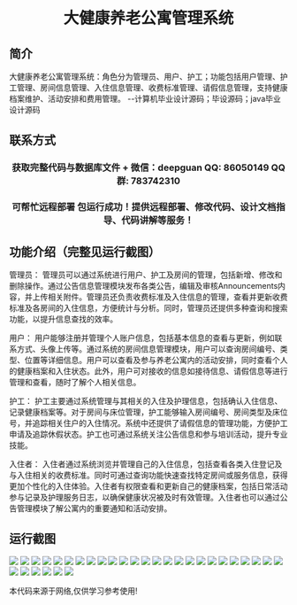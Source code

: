 <p><h1 align="center">大健康养老公寓管理系统</h1></p>

## 简介
大健康养老公寓管理系统：角色分为管理员、用户、护工；功能包括用户管理、护工管理、房间信息管理、入住信息管理、收费标准管理、请假信息管理，支持健康档案维护、活动安排和费用管理。    --计算机毕业设计源码；毕设源码；java毕业设计源码


## 联系方式
<p><h3 align="center">获取完整代码与数据库文件 + 微信：deepguan QQ: 86050149 QQ群: 783742310</h3></p>
<p><h3 align="center">可帮忙远程部署 包运行成功！提供远程部署、修改代码、设计文档指导、代码讲解等服务！</h3></p>

## 功能介绍（完整见运行截图）
管理员： 管理员可以通过系统进行用户、护工及房间的管理，包括新增、修改和删除操作。通过公告信息管理模块发布各类公告，编辑及审核Announcements内容，并上传相关附件。管理员还负责收费标准及入住信息的管理，查看并更新收费标准及各房间的入住信息，方便统计与分析。同时，管理员还提供多种查询和搜索功能，以提升信息查找的效率。

用户： 用户能够注册并管理个人账户信息，包括基本信息的查看与更新，例如联系方式、头像上传等。通过系统的房间信息管理模块，用户可以查询房间编号、类型、位置等详细信息。用户可以查看及参与养老公寓内的活动安排，同时查看个人的健康档案和入住状态。此外，用户可对接收的信息如接待信息、请假信息等进行管理和查看，随时了解个人相关信息。

护工： 护工主要通过系统管理与其相关的入住及护理信息，包括确认入住信息、记录健康档案等。对于房间与床位管理，护工能够输入房间编号、房间类型及床位号，并追踪相关住户的入住情况。系统中还提供了请假信息的管理功能，方便护工申请及追踪休假状态。护工也可通过系统关注公告信息和参与培训活动，提升专业技能。

入住者： 入住者通过系统浏览并管理自己的入住信息，包括查看各类入住登记及与入住相关的收费标准。同时可通过查询功能快速查找特定房间或服务信息，获得更加个性化的入住体验。入住者有权限查看和更新自己的健康档案，包括日常活动参与记录及护理服务日志，以确保健康状况被及时有效管理。入住者也可以通过公告管理模块了解公寓内的重要通知和活动安排。


## 运行截图
![](img/001.jpg)
![](img/002.jpg)
![](img/003.jpg)
![](img/004.jpg)
![](img/005.jpg)
![](img/006.jpg)
![](img/007.jpg)
![](img/008.jpg)
![](img/009.jpg)
![](img/010.jpg)
![](img/011.jpg)
![](img/012.jpg)
![](img/013.jpg)
![](img/014.jpg)
![](img/015.jpg)
![](img/016.jpg)
![](img/017.jpg)
![](img/018.jpg)
![](img/019.jpg)
![](img/020.jpg)
![](img/021.jpg)
![](img/022.jpg)
![](img/023.jpg)
![](img/024.jpg)
![](img/025.jpg)
![](img/026.jpg)
![](img/027.jpg)
![](img/028.jpg)
![](img/029.jpg)
![](img/030.jpg)
![](img/031.jpg)

<p>本代码来源于网络,仅供学习参考使用!</p>
